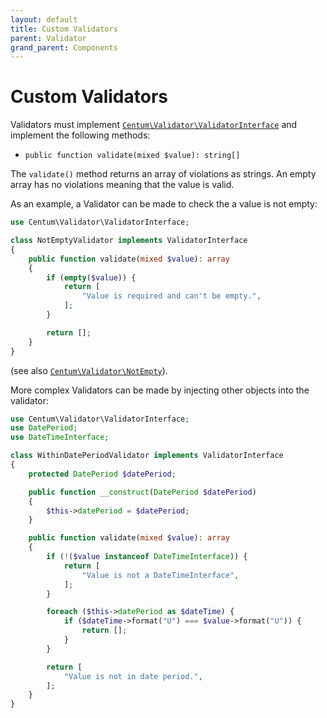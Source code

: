 ```yaml
---
layout: default
title: Custom Validators
parent: Validator
grand_parent: Components
---
```




# Custom Validators

Validators must implement [`Centum\Validator\ValidatorInterface`](https://github.com/SidRoberts/centum/tree/development/src/Validator/ValidatorInterface.php) and implement the following methods:

- `public function validate(mixed $value): string[]`

The `validate()` method returns an array of violations as strings.
An empty array has no violations meaning that the value is valid.

As an example, a Validator can be made to check the a value is not empty:

```php
use Centum\Validator\ValidatorInterface;

class NotEmptyValidator implements ValidatorInterface
{
    public function validate(mixed $value): array
    {
        if (empty($value)) {
            return [
                "Value is required and can't be empty.",
            ];
        }

        return [];
    }
}
```

(see also [`Centum\Validator\NotEmpty`](https://github.com/SidRoberts/centum/tree/development/src/Validator/NotEmpty.php)).

More complex Validators can be made by injecting other objects into the validator:

```php
use Centum\Validator\ValidatorInterface;
use DatePeriod;
use DateTimeInterface;

class WithinDatePeriodValidator implements ValidatorInterface
{
    protected DatePeriod $datePeriod;

    public function __construct(DatePeriod $datePeriod)
    {
        $this->datePeriod = $datePeriod;
    }

    public function validate(mixed $value): array
    {
        if (!($value instanceof DateTimeInterface)) {
            return [
                "Value is not a DateTimeInterface",
            ];
        }

        foreach ($this->datePeriod as $dateTime) {
            if ($dateTime->format("U") === $value->format("U")) {
                return [];
            }
        }

        return [
            "Value is not in date period.",
        ];
    }
}
```
